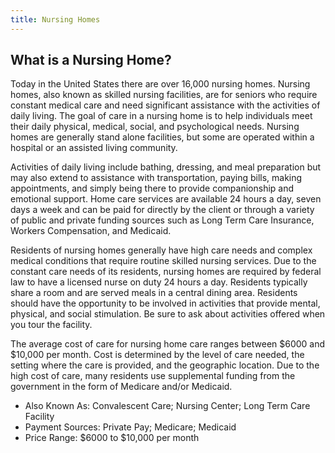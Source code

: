 ```yaml
---
title: Nursing Homes
---
```


## What is a Nursing Home?

Today in the United States there are over 16,000 nursing homes. Nursing homes, also known as skilled nursing facilities, are for seniors who require constant medical care and need significant assistance with the activities of daily living. The goal of care in a nursing home is to help individuals meet their daily physical, medical, social, and psychological needs. Nursing homes are generally stand alone facilities, but some are operated within a hospital or an assisted living community.

Activities of daily living include bathing, dressing, and meal preparation but may also extend to assistance with transportation, paying bills, making appointments, and simply being there to provide companionship and emotional support. Home care services are available 24 hours a day, seven days a week and can be paid for directly by the client or through a variety of public and private funding sources such as Long Term Care Insurance, Workers Compensation, and Medicaid.

Residents of nursing homes generally have high care needs and complex medical conditions that require routine skilled nursing services. Due to the constant care needs of its residents, nursing homes are required by federal law to have a licensed nurse on duty 24 hours a day. Residents typically share a room and are served meals in a central dining area. Residents should have the opportunity to be involved in activities that provide mental, physical, and social stimulation. Be sure to ask about activities offered when you tour the facility.

The average cost of care for nursing home care ranges between $6000 and $10,000 per month. Cost is determined by the level of care needed, the setting where the care is provided, and the geographic location. Due to the high cost of care, many residents use supplemental funding from the government in the form of Medicare and/or Medicaid.

* Also Known As: Convalescent Care; Nursing Center; Long Term Care Facility
* Payment Sources: Private Pay; Medicare; Medicaid
* Price Range: $6000 to $10,000 per month
